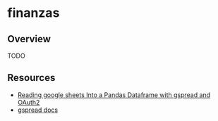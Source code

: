 # finanzas

## Overview

TODO

## Resources

* [Reading google sheets Into a Pandas Dataframe with gspread and OAuth2](https://medium.com/@vince.shields913/reading-google-sheets-into-a-pandas-dataframe-with-gspread-and-oauth2-375b932be7bf)
* [gspread docs](https://gspread.readthedocs.io/en/latest/index.html#)
